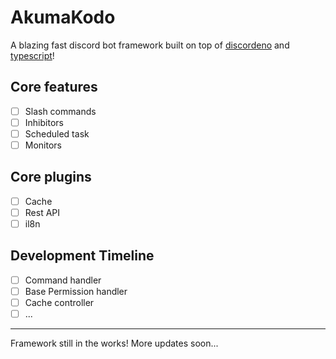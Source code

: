 # AkumaKodo

A blazing fast discord bot framework built on top of [discordeno](https://github.com/discordeno/discordeno) and [typescript](https://www.typescriptlang.org/)!

## Core features 

- [ ] Slash commands
- [ ] Inhibitors
- [ ] Scheduled task
- [ ] Monitors

## Core plugins

- [ ] Cache
- [ ] Rest API
- [ ] il8n

## Development Timeline

- [ ] Command handler
- [ ] Base Permission handler
- [ ] Cache controller
- [ ] ...

- - - 

Framework still in the works! More updates soon...
